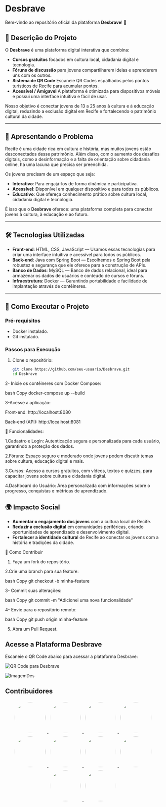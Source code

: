 # Desbrave


Bem-vindo ao repositório oficial da plataforma **Desbrave**! 🚀

## 📝 Descrição do Projeto
O **Desbrave** é uma plataforma digital interativa que combina:
- **Cursos gratuitos** focados em cultura local, cidadania digital e tecnologia.
- **Fóruns de discussão** para jovens compartilharem ideias e aprenderem uns com os outros.
- **Sistema de QR Code** Escaneie QR Codes espalhados pelos pontos turísticos de Recife para acumular pontos.
- **Acessível / Amigavel** A plataforma é otimizada para dispositivos móveis e possui uma interface intuitiva e fácil de usar.

Nosso objetivo é conectar jovens de 13 a 25 anos à cultura e à educação digital, reduzindo a exclusão digital em Recife e fortalecendo o patrimônio cultural da cidade.

---

## 🎯 Apresentando o Problema
Recife é uma cidade rica em cultura e história, mas muitos jovens estão desconectados desse patrimônio. Além disso, com o aumento dos desafios digitais, como a desinformação e a falta de orientação sobre cidadania online, há uma lacuna que precisa ser preenchida.

Os jovens precisam de um espaço que seja:
- **Interativo**: Para engajá-los de forma dinâmica e participativa.
- **Acessível**: Disponível em qualquer dispositivo e para todos os públicos.
- **Educativo**: Que ofereça conhecimento prático sobre cultura local, cidadania digital e tecnologia.

É isso que o **Desbrave** oferece: uma plataforma completa para conectar jovens à cultura, à educação e ao futuro.

---

## 🛠️ Tecnologias Utilizadas
- **Front-end**: HTML, CSS, JavaScript  — Usamos essas tecnologias para criar uma interface intuitiva e acessível para todos os públicos.
- **Back-end**: Java com Spring Boot — Escolhemos o Spring Boot pela robustez e segurança que ele oferece para a construção de APIs.
- **Banco de Dados**: MySQL  — Banco de dados relacional, ideal para armazenar os dados de usuários e conteúdo de cursos e fóruns.
- **Infraestrutura**: Docker — Garantindo portabilidade e facilidade de implantação através de contêineres.

---

## 🚀 Como Executar o Projeto

### Pré-requisitos
- Docker instalado.
- Git instalado.

### Passos para Execução
1. Clone o repositório:
   ```bash
   git clone https://github.com/seu-usuario/Desbrave.git
   cd Desbrave

2- Inicie os contêineres com Docker Compose:

bash
Copy
docker-compose up --build

3-Acesse a aplicação:

Front-end: http://localhost:8080

Back-end (API): http://localhost:8081

🧩 Funcionalidades:

1.Cadastro e Login:  Autenticação segura e personalizada para cada usuário, garantindo a proteção dos dados.

2.Fóruns: Espaço seguro e moderado onde jovens podem discutir temas sobre cultura, educação digital e mais.

3.Cursos: Acesso a cursos gratuitos, com vídeos, textos e quizzes, para capacitar jovens sobre cultura e cidadania digital.

4.Dashboard do Usuário: Área personalizada com informações sobre o progresso, conquistas e métricas de aprendizado.

## 🌍 Impacto Social
- **Aumentar o engajamento dos jovens** com a cultura local de Recife.
- **Reduzir a exclusão digital** em comunidades periféricas, criando oportunidades de aprendizado e desenvolvimento digital.
- **Fortalecer a identidade cultural** de Recife ao conectar os jovens com a história e tradições da cidade.


  


🤝 Como Contribuir

1. Faça um fork do repositório.

2.Crie uma branch para sua feature:

bash
Copy
git checkout -b minha-feature

3- Commit suas alterações:

bash
Copy
git commit -m "Adicionei uma nova funcionalidade"

4- Envie para o repositório remoto:

bash
Copy
git push origin minha-feature

5. Abra um Pull Request.


## Acesse a Plataforma Desbrave

Escaneie o QR Code abaixo para acessar a plataforma Desbrave:

![QR Code para Desbrave](https://link-para-imagem-externa.com/qr-code.png)


![ImagemDes](https://github.com/user-attachments/assets/54c7eb15-f61b-49f1-8319-eab531c64845)

## Contribuidores

<div align="center">
  <a href="https://github.com/MatheusPablo">
    <img src="https://avatars.githubusercontent.com/u/73856049?v=4" width="100" height="100" style="border-radius: 50%; margin: 5px;">
  </a>
  <a href="https://github.com/JonathanFelipeD">
    <img src="https://avatars.githubusercontent.com/u/100606418?v=4" width="100" height="100" style="border-radius: 50%; margin: 5px;">
  </a>
  <a href="https://github.com/wendersonJonatha">
    <img src="https://avatars.githubusercontent.com/u/127116781?v=4" width="100" height="100" style="border-radius: 50%; margin: 5px;">
  </a>
  <a href="https://github.com/ThainaSantoss">
    <img src="https://avatars.githubusercontent.com/u/141286410?v=4" width="100" height="100" style="border-radius: 50%; margin: 5px;">
  </a>
  <a href="https://github.com/liliansm">
    <img src="https://avatars.githubusercontent.com/u/143213736?v=4" width="100" height="100" style="border-radius: 50%; margin: 5px;">
  </a>
  <a href="https://github.com/Paulo0310">
    <img src="https://avatars.githubusercontent.com/u/191514573?v=4" width="100" height="100" style="border-radius: 50%; margin: 5px;">
  </a>
  <a href="https://github.com/FabianneDiaas">
    <img src="https://avatars.githubusercontent.com/u/192899468?v=4" width="100" height="100" style="border-radius: 50%; margin: 5px;">
  </a>
  <a href="https://github.com/ThainacfAraujo">
    <img src="https://avatars.githubusercontent.com/u/193288759?v=4" width="100" height="100" style="border-radius: 50%; margin: 5px;">
  </a>
  <a href="https://github.com/MiTabosa">
    <img src="https://avatars.githubusercontent.com/u/193292299?v=4" width="100" height="100" style="border-radius: 50%; margin: 5px;">
  </a>
  <a href="https://github.com/ayronmts">
    <img src="https://avatars.githubusercontent.com/u/193444112?v=4" width="100" height="100" style="border-radius: 50%; margin: 5px;">
  </a>
</div>




